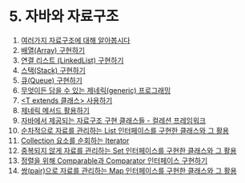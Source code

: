 # 5. 자바와 자료구조

01. [여러가지 자료구조에 대해 알아봅시다](./01.%20%EC%97%AC%EB%9F%AC%EA%B0%80%EC%A7%80%20%EC%9E%90%EB%A3%8C%EA%B5%AC%EC%A1%B0%EC%97%90%20%EB%8C%80%ED%95%B4%20%EC%95%8C%EC%95%84%EB%B4%85%EC%8B%9C%EB%8B%A4/)
02. [배열(Array) 구현하기](./02.%20%EB%B0%B0%EC%97%B4(Array)%20%EA%B5%AC%ED%98%84%ED%95%98%EA%B8%B0/)
03. [연결 리스트 (LinkedList) 구현하기](./03.%20%EC%97%B0%EA%B2%B0%20%EB%A6%AC%EC%8A%A4%ED%8A%B8%20(LinkedList)%20%EA%B5%AC%ED%98%84%ED%95%98%EA%B8%B0/)
04. [스택(Stack) 구현하기](./04.%20%EC%8A%A4%ED%83%9D(Stack)%20%EA%B5%AC%ED%98%84%ED%95%98%EA%B8%B0/)
05. [큐(Queue) 구현하기](./05.%20%ED%81%90(Queue)%20%EA%B5%AC%ED%98%84%ED%95%98%EA%B8%B0/)
06. [무엇이든 담을 수 있는 제네릭(generic) 프로그래밍](./06.%20%EB%AC%B4%EC%97%87%EC%9D%B4%EB%93%A0%20%EB%8B%B4%EC%9D%84%20%EC%88%98%20%EC%9E%88%EB%8A%94%20%EC%A0%9C%EB%84%A4%EB%A6%AD(generic)%20%ED%94%84%EB%A1%9C%EA%B7%B8%EB%9E%98%EB%B0%8D/)
07. [<T extends 클래스> 사용하기](./07.%20T%20extends%20%ED%81%B4%EB%9E%98%EC%8A%A4%20%EC%82%AC%EC%9A%A9%ED%95%98%EA%B8%B0/)
08. [제네릭 메서드 활용하기](./08.%20%EC%A0%9C%EB%84%A4%EB%A6%AD%20%EB%A9%94%EC%84%9C%EB%93%9C%20%ED%99%9C%EC%9A%A9%ED%95%98%EA%B8%B0/)
09. [자바에서 제공되는 자료구조 구현 클래스들 - 컬레션 프레임워크](./09.%20%EC%9E%90%EB%B0%94%EC%97%90%EC%84%9C%20%EC%A0%9C%EA%B3%B5%EB%90%98%EB%8A%94%20%EC%9E%90%EB%A3%8C%EA%B5%AC%EC%A1%B0%20%EA%B5%AC%ED%98%84%20%ED%81%B4%EB%9E%98%EC%8A%A4%EB%93%A4%20-%20%EC%BB%AC%EB%A0%88%EC%85%98%20%ED%94%84%EB%A0%88%EC%9E%84%EC%9B%8C%ED%81%AC/)
10. [순차적으로 자료를 관리하는 List 인터페이스를 구현한 클래스와 그 활용](./10.%20%EC%88%9C%EC%B0%A8%EC%A0%81%EC%9C%BC%EB%A1%9C%20%EC%9E%90%EB%A3%8C%EB%A5%BC%20%EA%B4%80%EB%A6%AC%ED%95%98%EB%8A%94%20List%20%EC%9D%B8%ED%84%B0%ED%8E%98%EC%9D%B4%EC%8A%A4%EB%A5%BC%20%EA%B5%AC%ED%98%84%ED%95%9C%20%ED%81%B4%EB%9E%98%EC%8A%A4%EC%99%80%20%EA%B7%B8%20%ED%99%9C%EC%9A%A9/)
11. [Collection 요소를 순회하는 Iterator](./11.%20Collection%20%EC%9A%94%EC%86%8C%EB%A5%BC%20%EC%88%9C%ED%9A%8C%ED%95%98%EB%8A%94%20Iterator/)
12. [중복되지 않게 자료를 관리하는 Set 인터페이스를 구현한 클래스와 그 활용](./12.%20%EC%A4%91%EB%B3%B5%EB%90%98%EC%A7%80%20%EC%95%8A%EA%B2%8C%20%EC%9E%90%EB%A3%8C%EB%A5%BC%20%EA%B4%80%EB%A6%AC%ED%95%98%EB%8A%94%20Set%20%EC%9D%B8%ED%84%B0%ED%8E%98%EC%9D%B4%EC%8A%A4%EB%A5%BC%20%EA%B5%AC%ED%98%84%ED%95%9C%20%ED%81%B4%EB%9E%98%EC%8A%A4%EC%99%80%20%EA%B7%B8%20%ED%99%9C%EC%9A%A9/)
13. [정렬을 위해 Comparable과 Comparator 인터페이스 구현하기](./13.%20%EC%A0%95%EB%A0%AC%EC%9D%84%20%EC%9C%84%ED%95%B4%20Comparable%EA%B3%BC%20Comparator%20%EC%9D%B8%ED%84%B0%ED%8E%98%EC%9D%B4%EC%8A%A4%20%EA%B5%AC%ED%98%84%ED%95%98%EA%B8%B0/)
14. [쌍(pair)으로 자료를 관리하는 Map 인터페이스를 구현한 클래스와 그 활용](./14.%20%EC%8C%8D(pair)%EC%9C%BC%EB%A1%9C%20%EC%9E%90%EB%A3%8C%EB%A5%BC%20%EA%B4%80%EB%A6%AC%ED%95%98%EB%8A%94%20Map%20%EC%9D%B8%ED%84%B0%ED%8E%98%EC%9D%B4%EC%8A%A4%EB%A5%BC%20%EA%B5%AC%ED%98%84%ED%95%9C%20%ED%81%B4%EB%9E%98%EC%8A%A4%EC%99%80%20%EA%B7%B8%20%ED%99%9C%EC%9A%A9/)
